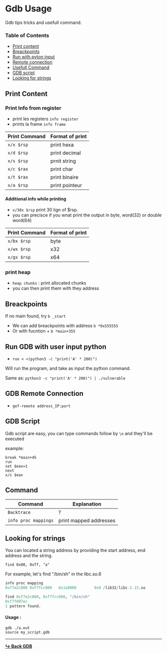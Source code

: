 # Gdb Usage

Gdb tips tricks and usefull command.

### Table of Contents

- [Print content](#print-content)
- [Breackpoints](#breackpoints)
- [Run with pyton input](#run-gdb-with-user-input-python)
- [Remote connection](#gdb-remote-connection)
- [Usefull Command](#command)
- [GDB script](#gdb-script)
- [Looking for strings](#)

## Print Content

### Print Info from register

- print les registers `info register`
- prints la frame `info frame`

| Print Command | Format of print |
| ------------- | --------------- |
| `x/x $rsp`    | print hexa      |
| `x/d $rsp`    | print decimal   |
| `x/s $rsp`    | prnit string    |
| `x/c $rax`    | print char      |
| `x/t $rax`    | print binaire   |
| `x/a $rsp`    | print pointeur  |

#### Additional info while printing

- `x/30x $rsp` print 30 lign of $rsp.
- you can precisce if you wnat print the output in byte, word(32) or double word(64)

| Print Command | Format of print |
| ------------- | --------------- |
| `x/bx $rsp`   | byte            |
| `x/wx $rsp`   | x32             |
| `x/gx $rsp`   | x64             |

### print heap

- `heap chunks` : print allocated chunks
- you can then print them with they address

## Breackpoints

If no main found, try `b _start`

- We can add breackpoints with address `b *0x555555`
- Or with fucntion + `b *main+355`

## Run GDB with user input python

- `run < <(python3 -c "print('A' * 200)")`

Will run the program, and take as input the python command.

Same as: `python3 -c "print('A' * 200)") | ./vulnerable`

## GDB Remote Connection

- `gef-remote address_IP:port`

## GDB Script

Gdb script are easy, you can type commands follow by `\n` and they'll be executed

example:

```gdb
break *main+45
run
set $eax=1
next
x/s $eax
```

## Command

| Command              | Explanation            |
| -------------------- | ---------------------- |
| `Backtrace`          | ?                      |
| `info proc mappings` | print mapped addresses |

## Looking for strings

You can located a string address by providing the start address, end address and the string.

```find 0x00, 0xff, "a"```

For example, let's find "/bin/sh" in the libc.so.6

```py
info proc mapping
0xf7e2c000 0xf7fcc000   0x1a0000        0x0 /lib32/libc-2.15.so

find 0xf7e2c000, 0xf7fcc000, "/bin/sh"
0xf7f897ec
1 pattern found.
```

#### Usage :

```gdb
gdb ./a.out
source my_script.gdb
```

---

[**:arrow_right_hook: Back GDB**](/tools/gdb/gdb-gef.md)

